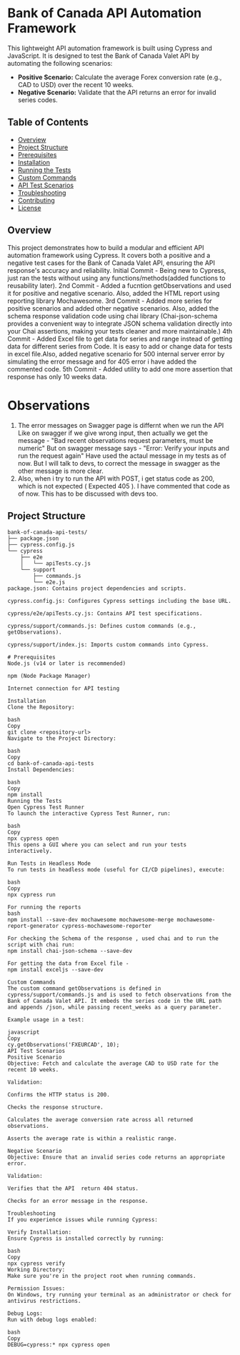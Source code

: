 # Bank of Canada API Automation Framework

This lightweight API automation framework is built using Cypress and JavaScript. It is designed to test the Bank of Canada Valet API by automating the following scenarios:

- **Positive Scenario:** Calculate the average Forex conversion rate (e.g., CAD to USD) over the recent 10 weeks.
- **Negative Scenario:** Validate that the API returns an error for invalid series codes.

## Table of Contents

- [Overview](#overview)
- [Project Structure](#project-structure)
- [Prerequisites](#prerequisites)
- [Installation](#installation)
- [Running the Tests](#running-the-tests)
- [Custom Commands](#custom-commands)
- [API Test Scenarios](#api-test-scenarios)
- [Troubleshooting](#troubleshooting)
- [Contributing](#contributing)
- [License](#license)

## Overview

This project demonstrates how to build a modular and efficient API automation framework using Cypress. It covers both a positive and a negative test cases for the Bank of Canada Valet API, ensuring the API response's accuracy and reliability. 
Initial Commit - Being new to Cypress, just ran the tests without using any functions/methods(added functions to reusability later).
2nd Commit - Added a fucntion getObservations and used it for positive and negative scenario. Also, added the HTML report using reporting library Mochawesome.
3rd Commit - Added more series for positive scenarios and added other negative scenarios. Also, added the schema response validation code using chai library (Chai-json-schema provides a convenient way to integrate JSON schema validation directly into your Chai assertions, making your tests cleaner and more maintainable.)
4th Commit - Added Excel file to get data for series and range instead of getting data for different series from Code. It is easy to add or change data for tests in excel file.Also, added negative scenario for 500 internal server error by simulating the error message and for 405 error i have added the commented code.
5th Commit - Added utility to add one more assertion that response has only 10 weeks data.

# Observations

1) The error messages on Swagger page is differnt when we run the API
Like on swagger if we give wrong input, then actually we get the message - "Bad recent observations request parameters, must be numeric"
But on swagger message says - "Error: Verify your inputs and run the request again"
Have used the actaul message in my tests as of now. But I will talk to devs, to correct the message in swagger as the other message is more clear.
2) Also, when i try to run the API with POST, i get status code as 200, which is not expected ( Expected 405 ). I have commented that code as of now. This has to be discussed with devs too.



## Project Structure

```plaintext
bank-of-canada-api-tests/
├── package.json
├── cypress.config.js
└── cypress
    ├── e2e
    │   └── apiTests.cy.js
    └── support
        ├── commands.js
        └── e2e.js
package.json: Contains project dependencies and scripts.

cypress.config.js: Configures Cypress settings including the base URL.

cypress/e2e/apiTests.cy.js: Contains API test specifications.

cypress/support/commands.js: Defines custom commands (e.g., getObservations).

cypress/support/index.js: Imports custom commands into Cypress.

# Prerequisites
Node.js (v14 or later is recommended)

npm (Node Package Manager)

Internet connection for API testing

Installation
Clone the Repository:

bash
Copy
git clone <repository-url>
Navigate to the Project Directory:

bash
Copy
cd bank-of-canada-api-tests
Install Dependencies:

bash
Copy
npm install
Running the Tests
Open Cypress Test Runner
To launch the interactive Cypress Test Runner, run:

bash
Copy
npx cypress open
This opens a GUI where you can select and run your tests interactively.

Run Tests in Headless Mode
To run tests in headless mode (useful for CI/CD pipelines), execute:

bash
Copy
npx cypress run

For running the reports
bash
npm install --save-dev mochawesome mochawesome-merge mochawesome-report-generator cypress-mochawesome-reporter

For checking the Schema of the response , used chai and to run the script with chai run:
npm install chai-json-schema --save-dev

For getting the data from Excel file -
npm install exceljs --save-dev

Custom Commands
The custom command getObservations is defined in cypress/support/commands.js and is used to fetch observations from the Bank of Canada Valet API. It embeds the series code in the URL path and appends /json, while passing recent_weeks as a query parameter.

Example usage in a test:

javascript
Copy
cy.getObservations('FXEURCAD', 10);
API Test Scenarios
Positive Scenario
Objective: Fetch and calculate the average CAD to USD rate for the recent 10 weeks.

Validation:

Confirms the HTTP status is 200.

Checks the response structure.

Calculates the average conversion rate across all returned observations.

Asserts the average rate is within a realistic range.

Negative Scenario
Objective: Ensure that an invalid series code returns an appropriate error.

Validation:

Verifies that the API  return 404 status.

Checks for an error message in the response.

Troubleshooting
If you experience issues while running Cypress:

Verify Installation:
Ensure Cypress is installed correctly by running:

bash
Copy
npx cypress verify
Working Directory:
Make sure you're in the project root when running commands.

Permission Issues:
On Windows, try running your terminal as an administrator or check for antivirus restrictions.

Debug Logs:
Run with debug logs enabled:

bash
Copy
DEBUG=cypress:* npx cypress open



